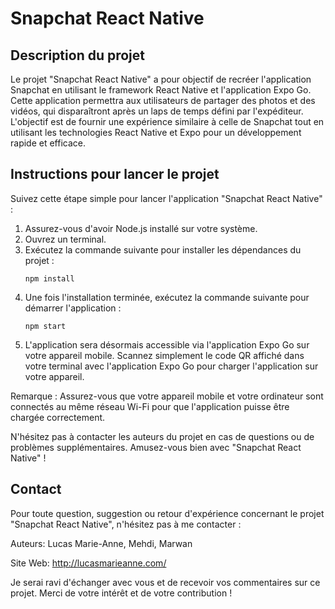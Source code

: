 # Snapchat React Native

## Description du projet

Le projet "Snapchat React Native" a pour objectif de recréer l'application Snapchat en utilisant le framework React Native et l'application Expo Go. Cette application permettra aux utilisateurs de partager des photos et des vidéos, qui disparaîtront après un laps de temps défini par l'expéditeur. L'objectif est de fournir une expérience similaire à celle de Snapchat tout en utilisant les technologies React Native et Expo pour un développement rapide et efficace.

## Instructions pour lancer le projet

Suivez cette étape simple pour lancer l'application "Snapchat React Native" :

1. Assurez-vous d'avoir Node.js installé sur votre système.
2. Ouvrez un terminal.
3. Exécutez la commande suivante pour installer les dépendances du projet :
   ```
   npm install
   ```
4. Une fois l'installation terminée, exécutez la commande suivante pour démarrer l'application :
   ```
   npm start
   ```
5. L'application sera désormais accessible via l'application Expo Go sur votre appareil mobile. Scannez simplement le code QR affiché dans votre terminal avec l'application Expo Go pour charger l'application sur votre appareil.

Remarque : Assurez-vous que votre appareil mobile et votre ordinateur sont connectés au même réseau Wi-Fi pour que l'application puisse être chargée correctement.

N'hésitez pas à contacter les auteurs du projet en cas de questions ou de problèmes supplémentaires. Amusez-vous bien avec "Snapchat React Native" !

## Contact
Pour toute question, suggestion ou retour d'expérience concernant le projet "Snapchat React Native", n'hésitez pas à me contacter :

Auteurs: Lucas Marie-Anne, Mehdi, Marwan

Site Web: http://lucasmarieanne.com/

Je serai ravi d'échanger avec vous et de recevoir vos commentaires sur ce projet. Merci de votre intérêt et de votre contribution !
